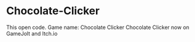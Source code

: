 # Chocolate-Clicker
This open code.
Game name: Chocolate Clicker
Chocolate Clicker now on GameJolt and Itch.io

